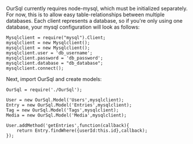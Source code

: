 OurSql currently requires node-mysql, which must be initialized separately.  For now, this is to allow easy table-relationships between multiple databases.  Each client represents a database, so if you're only using one database, your mysql configuration will look as follows: 

	Mysqlclient = require("mysql").Client;
	mysqlclient = new Mysqlclient();
	mysqlclient = new Mysqlclient();
	mysqlclient.user = 'db_username';
	mysqlclient.password = 'db_password';
	mysqlclient.database = "db_database";
	mysqlclient.connect();

Next, import OurSql and create models:

	OurSql = require('./OurSql');

	User = new OurSql.Model('Users',mysqlclient);
	Entry = new OurSql.Model('Entries',mysqlclient);
	Tag = new OurSql.Model('Tags',mysqlclient);
	Media = new OurSql.Model('Media',mysqlclient);
	
	User.addMethod('getEntries',function(callback){
		return Entry.findWhere({userId:this.id},callback);
	});